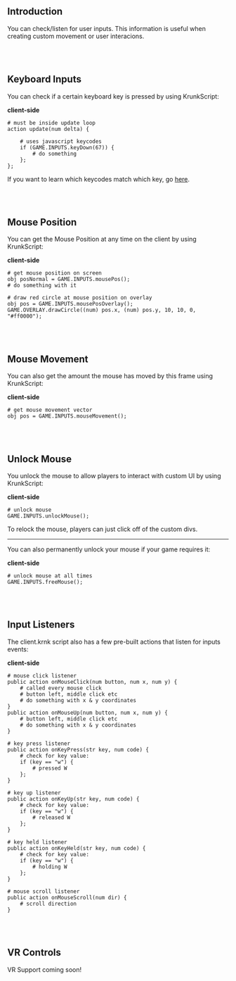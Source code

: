 ## Introduction

You can check/listen for user inputs. This information is useful when creating custom movement or user interacions.

<br><br/>

## Keyboard Inputs

You can check if a certain keyboard key is pressed by using KrunkScript:

<p class="hidep"><strong class="client-side">client-side</strong></p>

```krunkscript
# must be inside update loop
action update(num delta) {

	# uses javascript keycodes
    if (GAME.INPUTS.keyDown(67)) {
        # do something
    };
};
```

If you want to learn which keycodes match which key, go [here](https://keycode.info/).

<br><br/>

## Mouse Position

You can get the Mouse Position at any time on the client by using KrunkScript:

<p class="hidep"><strong class="client-side">client-side</strong></p>

```krunkscript
# get mouse position on screen
obj posNormal = GAME.INPUTS.mousePos();
# do something with it

# draw red circle at mouse position on overlay
obj pos = GAME.INPUTS.mousePosOverlay();
GAME.OVERLAY.drawCircle((num) pos.x, (num) pos.y, 10, 10, 0, "#ff0000");
```

<br><br/>

## Mouse Movement

You can also get the amount the mouse has moved by this frame using KrunkScript:

<p class="hidep"><strong class="client-side">client-side</strong></p>

```krunkscript
# get mouse movement vector
obj pos = GAME.INPUTS.mouseMovement();
```

<br><br/>

## Unlock Mouse

You unlock the mouse to allow players to interact with custom UI by using KrunkScript:

<p class="hidep"><strong class="client-side">client-side</strong></p>

```krunkscript
# unlock mouse
GAME.INPUTS.unlockMouse();
```

To relock the mouse, players can just click off of the custom divs.

---

You can also permanently unlock your mouse if your game requires it:

<p class="hidep"><strong class="client-side">client-side</strong></p>

```krunkscript
# unlock mouse at all times
GAME.INPUTS.freeMouse();
```

<br><br/>

## Input Listeners

The client.krnk script also has a few pre-built actions that listen for inputs events:

<p class="hidep"><strong class="client-side">client-side</strong></p>

```krunkscript
# mouse click listener
public action onMouseClick(num button, num x, num y) {
	# called every mouse click
	# button left, middle click etc
	# do something with x & y coordinates
}
public action onMouseUp(num button, num x, num y) {
	# button left, middle click etc
	# do something with x & y coordinates
}

# key press listener
public action onKeyPress(str key, num code) {
    # check for key value:
    if (key == "w") {
        # pressed W
    };
}

# key up listener
public action onKeyUp(str key, num code) {
    # check for key value:
    if (key == "w") {
        # released W
    };
}

# key held listener
public action onKeyHeld(str key, num code) {
    # check for key value:
    if (key == "w") {
        # holding W
    };
}

# mouse scroll listener
public action onMouseScroll(num dir) {
	# scroll direction
}
```

<br><br/>

## VR Controls

VR Support coming soon!

<br><br/>